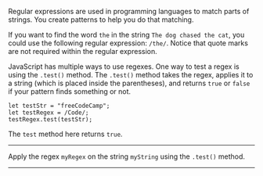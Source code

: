 <div class="challenge-instructions regular-expressions"><div><section id="description">
<p>Regular expressions are used in programming languages to match parts of strings. You create patterns to help you do that matching.</p>
<p>If you want to find the word <code>the</code> in the string <code>The dog chased the cat</code>, you could use the following regular expression: <code>/the/</code>. Notice that quote marks are not required within the regular expression.</p>
<p>JavaScript has multiple ways to use regexes. One way to test a regex is using the <code>.test()</code> method. The <code>.test()</code> method takes the regex, applies it to a string (which is placed inside the parentheses), and returns <code>true</code> or <code>false</code> if your pattern finds something or not.</p>
<pre class="language-js"><code class="language-js"><span class="token keyword">let</span> testStr <span class="token operator">=</span> <span class="token string">"freeCodeCamp"</span><span class="token punctuation">;</span>
<span class="token keyword">let</span> testRegex <span class="token operator">=</span> <span class="token regex"><span class="token regex-delimiter">/</span><span class="token regex-source language-regex">Code</span><span class="token regex-delimiter">/</span></span><span class="token punctuation">;</span>
testRegex<span class="token punctuation">.</span><span class="token function">test</span><span class="token punctuation">(</span>testStr<span class="token punctuation">)</span><span class="token punctuation">;</span>
</code></pre>
<p>The <code>test</code> method here returns <code>true</code>.</p>
</section></div><hr/><div><section id="instructions">
<p>Apply the regex <code>myRegex</code> on the string <code>myString</code> using the <code>.test()</code> method.</p>
</section></div><hr/></div>